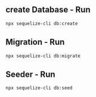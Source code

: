 ## create Database - Run
```bash
npx sequelize-cli db:create
```

## Migration - Run
```bash
npx sequelize-cli db:migrate
```

## Seeder - Run
```bash
npx sequelize-cli db:seed
```